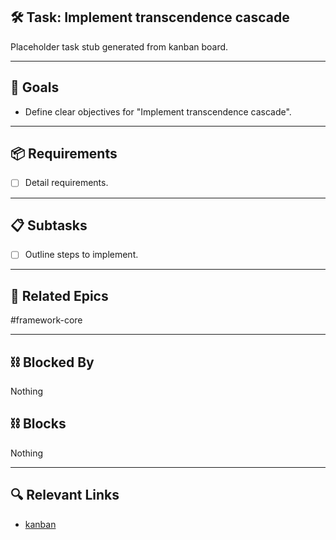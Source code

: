 ## 🛠️ Task: Implement transcendence cascade

Placeholder task stub generated from kanban board.

---

## 🎯 Goals

- Define clear objectives for "Implement transcendence cascade".

---

## 📦 Requirements

- [ ] Detail requirements.

---

## 📋 Subtasks

- [ ] Outline steps to implement.

---

## 🔗 Related Epics

#framework-core

---

## ⛓️ Blocked By

Nothing

## ⛓️ Blocks

Nothing

---

## 🔍 Relevant Links

- [kanban](../boards/kanban.md)
